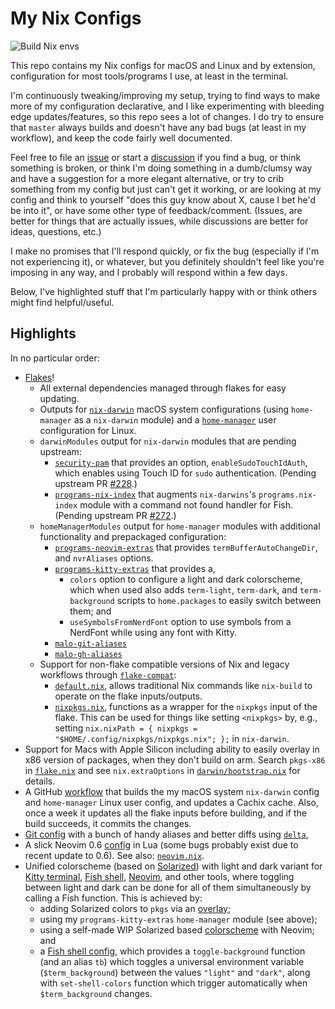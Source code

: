 # My Nix Configs

![Build Nix envs](https://github.com/malob/nixpkgs/workflows/Build%20Nix%20envs/badge.svg)

This repo contains my Nix configs for macOS and Linux and by extension, configuration for most tools/programs I use, at least in the terminal.

I'm continuously tweaking/improving my setup, trying to find ways to make more of my configuration declarative, and I like experimenting with bleeding edge updates/features, so this repo sees a lot of changes. I do try to ensure that `master` always builds and doesn't have any bad bugs (at least in my workflow), and keep the code fairly well documented.

Feel free to file an [issue](https://github.com/malob/nixpkgs/issues) or start a [discussion](https://github.com/malob/nixpkgs/discussions) if you find a bug, or think something is broken, or think I'm doing something in a dumb/clumsy way and have a suggestion for a more elegant alternative, or try to crib something from my config but just can't get it working, or are looking at my config and think to yourself "does this guy know about X, cause I bet he'd be into it", or have some other type of feedback/comment. (Issues, are better for things that are actually issues, while discussions are better for ideas, questions, etc.)

I make no promises that I'll respond quickly, or fix the bug (especially if I'm not experiencing it), or whatever, but you definitely shouldn't feel like you're imposing in any way, and I probably will respond within a few days.

Below, I've highlighted stuff that I'm particularly happy with or think others might find helpful/useful.

## Highlights

In no particular order:

* [Flakes](./flake.nix)!
  * All external dependencies managed through flakes for easy updating.
  * Outputs for [`nix-darwin`](https://github.com/LnL7/nix-darwin) macOS system configurations (using `home-manager` as a `nix-darwin` module) and a [`home-manager`](https://github.com/nix-community/home-manager) user configuration for Linux.
  * `darwinModules` output for `nix-darwin` modules that are pending upstream:
    * [`security-pam`](./modules/darwin/security/pam.nix) that provides an option, `enableSudoTouchIdAuth`, which enables using Touch ID for `sudo` authentication. (Pending upstream PR [#228](https://github.com/LnL7/nix-darwin/pull/228).)
    * [`programs-nix-index`](./modules/darwin/programs/nix-index.nix) that augments `nix-darwins`'s `programs.nix-index` module with a command not found handler for Fish. (Pending upstream PR [#272](https://github.com/LnL7/nix-darwin/pull/272).)
  * `homeManagerModules` output for `home-manager` modules with additional functionality and prepackaged configuration:
    * [`programs-neovim-extras`](./modules/home/programs/neovim/extras.nix) that provides `termBufferAutoChangeDir`, and `nvrAliases` options.
    * [`programs-kitty-extras`](./modules/home/programs/kitty/extras.nix) that provides a,
      * `colors` option to configure a light and dark colorscheme, which when used also adds `term-light`, `term-dark`, and `term-background` scripts to `home.packages` to easily switch between them; and
      * `useSymbolsFromNerdFont` option to use symbols from a NerdFont while using any font with Kitty.
    * [`malo-git-aliases`](./home/git-aliases.nix)
    * [`malo-gh-aliases`](./home/gh-aliases.nix)
  * Support for non-flake compatible versions of Nix and legacy workflows through [`flake-compat`](https://nixos.wiki/wiki/Flakes#Using_flakes_project_from_a_legacy_Nix):
    * [`default.nix`](./default.nix), allows traditional Nix commands like `nix-build` to operate on the flake inputs/outputs.
    * [`nixpkgs.nix`](./nixpkgs.nix), functions as a wrapper for the `nixpkgs` input of the flake. This can be used for things like setting `<nixpkgs>` by, e.g., setting `nix.nixPath = { nixpkgs = "$HOME/.config/nixpkgs/nixpkgs.nix"; };` in `nix-darwin`.
* Support for Macs with Apple Silicon including ability to easily overlay in x86 version of packages, when they don't build on arm. Search `pkgs-x86` in [`flake.nix`](./flake.nix) and see `nix.extraOptions` in [`darwin/bootstrap.nix`](./darwin/bootstrap.nix) for details.
* A GitHub [workflow](./.github/workflows/ci.yml) that builds the my macOS system `nix-darwin` config and `home-manager` Linux user config, and updates a Cachix cache. Also, once a week it updates all the flake inputs before building, and if the build succeeds, it commits the changes.
* [Git config](./home/git.nix) with a bunch of handy aliases and better diffs using [`delta`](https://github.com/dandavison/delta),
* A slick Neovim 0.6 [config](./configs/nvim) in Lua (some bugs probably exist due to recent update to 0.6). See also: [`neovim.nix`](./home/neovim.nix).
* Unified colorscheme (based on [Solarized](https://ethanschoonover.com/solarized/)) with light and dark variant for [Kitty terminal](https://sw.kovidgoyal.net/kitty), [Fish shell](https://fishshell.com), [Neovim](https://neovim.io), and other tools, where toggling between light and dark can be done for all of them simultaneously by calling a Fish function. This is achieved by:
  * adding Solarized colors to `pkgs` via an [overlay](./overlays/colors.nix);
  * using my `programs-kitty-extras` `home-manager` module (see above);
  * using a self-made WIP Solarized based [colorscheme](./configs/nvim/lua/malo/theme.lua) with Neovim; and
  * a [Fish shell config](./home/fish.nix), which provides a `toggle-background` function (and an alias `tb`) which toggles a universal environment variable (`$term_background`) between the values `"light"` and `"dark"`, along with `set-shell-colors` function which trigger automatically when `$term_background` changes.
